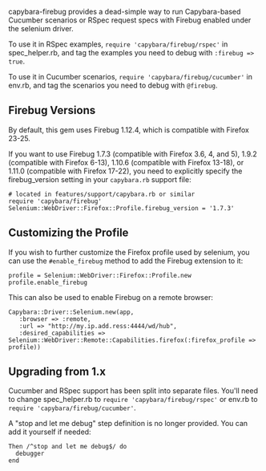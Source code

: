 capybara-firebug provides a dead-simple way to run Capybara-based Cucumber
scenarios or RSpec request specs with Firebug enabled under the selenium driver.

To use it in RSpec examples, `require 'capybara/firebug/rspec'` in spec_helper.rb,
and tag the examples you need to debug with `:firebug => true`.

To use it in Cucumber scenarios, `require 'capybara/firebug/cucumber'` in env.rb,
and tag the scenarios you need to debug with `@firebug`.

## Firebug Versions

By default, this gem uses Firebug 1.12.4, which is compatible with Firefox 23-25.

If you want to use Firebug 1.7.3 (compatible with Firefox 3.6, 4, and 5), 1.9.2
(compatible with Firefox 6-13), 1.10.6 (compatible with Firefox 13-18), or 1.11.0 (compatible with Firefox 17-22), you
need to explicitly specify the firebug_version setting in your `capybara.rb`
support file:

    # located in features/support/capybara.rb or similar
    require 'capybara/firebug'
    Selenium::WebDriver::Firefox::Profile.firebug_version = '1.7.3'

## Customizing the Profile

If you wish to further customize the Firefox profile used by selenium, you
can use the `#enable_firebug` method to add the Firebug extension to it:

    profile = Selenium::WebDriver::Firefox::Profile.new
    profile.enable_firebug

This can also be used to enable Firebug on a remote browser:

    Capybara::Driver::Selenium.new(app,
       :browser => :remote,
       :url => "http://my.ip.add.ress:4444/wd/hub",
       :desired_capabilities => Selenium::WebDriver::Remote::Capabilities.firefox(:firefox_profile => profile))

## Upgrading from 1.x

Cucumber and RSpec support has been split into separate files. You'll need to change
spec_helper.rb to `require 'capybara/firebug/rspec'` or env.rb to `require 'capybara/firebug/cucumber'`.

A "stop and let me debug" step definition is no longer provided. You can add it
yourself if needed:

```
Then /^stop and let me debug$/ do
  debugger
end
```
